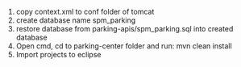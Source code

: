 1. copy context.xml to conf folder of tomcat
2. create database name spm_parking
3. restore database from parking-apis/spm_parking.sql into created database
4. Open cmd, cd to parking-center folder and run: mvn clean install
5. Import projects to eclipse
